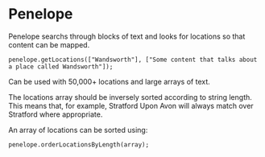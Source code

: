 # Penelope

Penelope searchs through blocks of text and looks for locations so that content can be mapped.

```
penelope.getLocations(["Wandsworth"], ["Some content that talks about a place called Wandsworth"]);
```

Can be used with 50,000+ locations and large arrays of text.
 
The locations array should be inversely sorted according to string length. This means that, for example, Stratford Upon Avon will always match over Stratford where appropriate.

An array of locations can be sorted using:

```
penelope.orderLocationsByLength(array);
```

